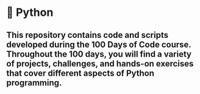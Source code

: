 # 🐍 Python
## This repository contains code and scripts developed during the **100 Days of Code** course. Throughout the 100 days, you will find a variety of projects, challenges, and hands-on exercises that cover different aspects of Python programming.
